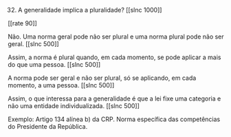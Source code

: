 32. A generalidade implica a pluralidade?
[[slnc 1000]]

[[rate 90]]

Não. Uma norma geral pode não ser plural e uma norma plural pode não ser geral.
[[slnc 500]]

Assim, a norma é plural quando, em cada momento, se pode aplicar a mais do que uma pessoa.
[[slnc 500]]

A norma pode ser geral e não ser plural, só se aplicando, em cada momento, a uma pessoa.
[[slnc 500]]

Assim, o que interessa para a generalidade é que a lei fixe uma categoria e não uma entidade individualizada.
[[slnc 500]]

Exemplo: Artigo 134 alínea b) da CRP. Norma específica das competências do Presidente da República.
